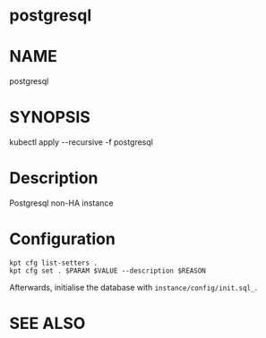 # postgresql

# NAME

postgresql

# SYNOPSIS

kubectl apply --recursive -f postgresql

# Description

Postgresql non-HA instance

# Configuration

```
kpt cfg list-setters .
kpt cfg set . $PARAM $VALUE --description $REASON
```

Afterwards, initialise the database with `instance/config/init.sql_`.

# SEE ALSO
